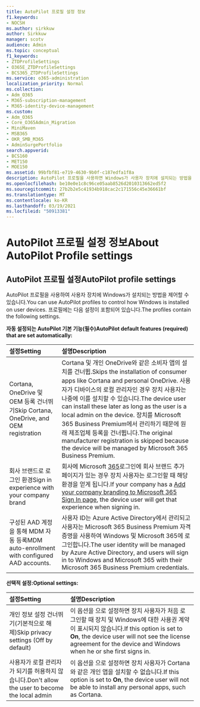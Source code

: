 ```yaml
---
title: AutoPilot 프로필 설정 정보
f1.keywords:
- NOCSH
ms.author: sirkkuw
author: Sirkkuw
manager: scotv
audience: Admin
ms.topic: conceptual
f1_keywords:
- ZTDProfileSettings
- O365E_ZTDProfileSettings
- BCS365_ZTDProfileSettings
ms.service: o365-administration
localization_priority: Normal
ms.collection:
- Adm_O365
- M365-subscription-management
- M365-identity-device-management
ms.custom:
- Adm_O365
- Core_O365Admin_Migration
- MiniMaven
- MSB365
- OKR_SMB_M365
- AdminSurgePortfolio
search.appverid:
- BCS160
- MET150
- MOE150
ms.assetid: 99bfbf81-e719-4630-9b0f-c187edfa1f8a
description: AutoPilot 프로필을 사용하면 Windows가 사용자 장치에 설치되는 방법을 제어할 수 있습니다. 프로필에는 Cortana 설치 건너뛰기 같은 기본 및 선택적 설정이 포함되어 있습니다.
ms.openlocfilehash: be10e0e1c8c96ce05aab8526d2010313662ed5f2
ms.sourcegitcommit: 27b2b2e5c41934b918cac2c171556c45e36661bf
ms.translationtype: MT
ms.contentlocale: ko-KR
ms.lasthandoff: 03/19/2021
ms.locfileid: "50913381"
---
```

# <a name="about-autopilot-profile-settings"></a><span data-ttu-id="6363b-104">AutoPilot 프로필 설정 정보</span><span class="sxs-lookup"><span data-stu-id="6363b-104">About AutoPilot Profile settings</span></span>

## <a name="autopilot-profile-settings"></a><span data-ttu-id="6363b-105">AutoPilot 프로필 설정</span><span class="sxs-lookup"><span data-stu-id="6363b-105">AutoPilot profile settings</span></span>

<span data-ttu-id="6363b-106">AutoPilot 프로필을 사용하여 사용자 장치에 Windows가 설치되는 방법을 제어할 수 있습니다.</span><span class="sxs-lookup"><span data-stu-id="6363b-106">You can use AutoPilot profiles to control how Windows is installed on user devices.</span></span> <span data-ttu-id="6363b-107">프로필에는 다음 설정이 포함되어 있습니다.</span><span class="sxs-lookup"><span data-stu-id="6363b-107">The profiles contain the following settings.</span></span>
  
 <span data-ttu-id="6363b-108">**자동 설정되는 AutoPilot 기본 기능(필수)**</span><span class="sxs-lookup"><span data-stu-id="6363b-108">**AutoPilot default features (required) that are set automatically:**</span></span>
  
|<span data-ttu-id="6363b-109">**설정**</span><span class="sxs-lookup"><span data-stu-id="6363b-109">**Setting**</span></span>|<span data-ttu-id="6363b-110">**설명**</span><span class="sxs-lookup"><span data-stu-id="6363b-110">**Description**</span></span>|
|:-----|:-----|
|<span data-ttu-id="6363b-111">Cortana, OneDrive 및 OEM 등록 건너뛰기</span><span class="sxs-lookup"><span data-stu-id="6363b-111">Skip Cortana, OneDrive, and OEM registration</span></span>  <br/> |<span data-ttu-id="6363b-112">Cortana 및 개인 OneDrive와 같은 소비자 앱의 설치를 건너뜁.</span><span class="sxs-lookup"><span data-stu-id="6363b-112">Skips the installation of consumer apps like Cortana and personal OneDrive.</span></span> <span data-ttu-id="6363b-113">사용자가 디바이스의 로컬 관리자인 경우 장치 사용자는 나중에 이를 설치할 수 있습니다.</span><span class="sxs-lookup"><span data-stu-id="6363b-113">The device user can install these later as long as the user is a local admin on the device.</span></span> <span data-ttu-id="6363b-114">장치를 Microsoft 365 Business Premium에서 관리하기 때문에 원래 제조업체 등록을 건너뜁니다.</span><span class="sxs-lookup"><span data-stu-id="6363b-114">The original manufacturer registration is skipped because the device will be managed by Microsoft 365 Business Premium.</span></span>  <br/> |
|<span data-ttu-id="6363b-115">회사 브랜드로 로그인 환경</span><span class="sxs-lookup"><span data-stu-id="6363b-115">Sign in experience with your company brand</span></span>  <br/> |<span data-ttu-id="6363b-116">회사에 Microsoft [365](../admin/setup/customize-sign-in-page.md)로그인에 회사 브랜드 추가 페이지가 있는 경우 장치 사용자는 로그인할 때 해당 환경을 얻게 됩니다.</span><span class="sxs-lookup"><span data-stu-id="6363b-116">If your company has a [Add your company branding to Microsoft 365 Sign In page](../admin/setup/customize-sign-in-page.md), the device user will get that experience when signing in.</span></span>  <br/> |
|<span data-ttu-id="6363b-117">구성된 AAD 계정을 통해 MDM 자동 등록</span><span class="sxs-lookup"><span data-stu-id="6363b-117">MDM auto-enrollment with configured AAD accounts.</span></span>  <br/> |<span data-ttu-id="6363b-118">사용자 ID는 Azure Active Directory에서 관리되고 사용자는 Microsoft 365 Business Premium 자격 증명을 사용하여 Windows 및 Microsoft 365에 로그인합니다.</span><span class="sxs-lookup"><span data-stu-id="6363b-118">The user identity will be managed by Azure Active Directory, and users will sign in to Windows and Microsoft 365 with their Microsoft 365 Business Premium credentials.</span></span>  <br/> |
   
 <span data-ttu-id="6363b-119">**선택적 설정:**</span><span class="sxs-lookup"><span data-stu-id="6363b-119">**Optional settings:**</span></span>
  
|<span data-ttu-id="6363b-120">**설정**</span><span class="sxs-lookup"><span data-stu-id="6363b-120">**Setting**</span></span>|<span data-ttu-id="6363b-121">**설명**</span><span class="sxs-lookup"><span data-stu-id="6363b-121">**Description**</span></span>|
|:-----|:-----|
|<span data-ttu-id="6363b-122">개인 정보 설정 건너뛰기(기본적으로 해제)</span><span class="sxs-lookup"><span data-stu-id="6363b-122">Skip privacy settings (Off by default)</span></span>  <br/> |<span data-ttu-id="6363b-123">이 옵션을 으로 설정하면 장치 사용자가 처음 로그인할 때 장치 및 Windows에 대한 사용권 계약이 표시되지 않습니다.</span><span class="sxs-lookup"><span data-stu-id="6363b-123">If this option is set to **On**, the device user will not see the license agreement for the device and Windows when he or she first signs in.</span></span>  <br/> |
|<span data-ttu-id="6363b-124">사용자가 로컬 관리자가 되기를 허용하지 않습니다.</span><span class="sxs-lookup"><span data-stu-id="6363b-124">Don't allow the user to become the local admin</span></span>  <br/> |<span data-ttu-id="6363b-125">이 옵션을 으로 설정하면 장치 사용자가 Cortana와 같은 개인 앱을 설치할 수 없습니다.</span><span class="sxs-lookup"><span data-stu-id="6363b-125">If this option is set to **On**, the device user will not be able to install any personal apps, such as Cortana.</span></span><br/> |
